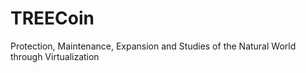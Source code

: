 # TREECoin
Protection, Maintenance, Expansion and Studies of the Natural World through Virtualization
